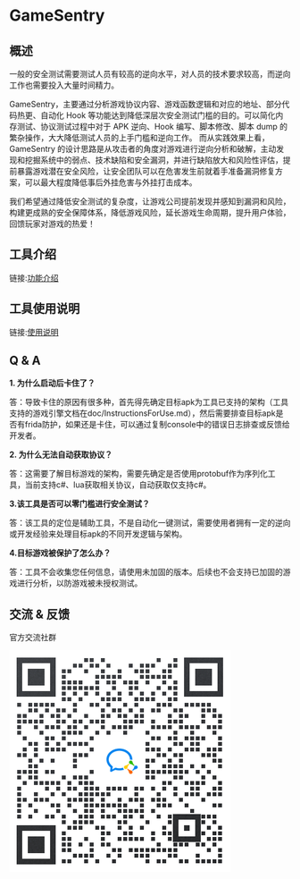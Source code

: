 # GameSentry

## 概述

一般的安全测试需要测试人员有较高的逆向水平，对人员的技术要求较高，而逆向工作也需要投入大量时间精力。

GameSentry，主要通过分析游戏协议内容、游戏函数逻辑和对应的地址、部分代码热更、自动化 Hook 等功能达到降低深层次安全测试门槛的目的。可以简化内存测试、协议测试过程中对于 APK 逆向、Hook 编写、脚本修改、脚本 dump 的繁杂操作，大大降低测试人员的上手门槛和逆向工作。
而从实践效果上看，GameSentry 的设计思路是从攻击者的角度对游戏进行逆向分析和破解，主动发现和挖掘系统中的弱点、技术缺陷和安全漏洞，并进行缺陷放大和风险性评估，提前暴露游戏潜在安全风险，让安全团队可以在危害发生前就着手准备漏洞修复方案，可以最大程度降低事后外挂危害与外挂打击成本。


我们希望通过降低安全测试的复杂度，让游戏公司提前发现并感知到漏洞和风险，构建更成熟的安全保障体系，降低游戏风险，延长游戏生命周期，提升用户体验，回馈玩家对游戏的热爱！

## 工具介绍

链接:[功能介绍](doc/Features.md)

## 工具使用说明

链接:[使用说明](doc/InstructionsForUse.md)

## Q & A

**1. 为什么启动后卡住了？**

答：导致卡住的原因有很多种，首先得先确定目标apk为工具已支持的架构（工具支持的游戏引擎文档在doc/InstructionsForUse.md），然后需要排查目标apk是否有frida防护，如果还是卡住，可以通过复制console中的错误日志排查或反馈给开发者。

**2. 为什么无法自动获取协议？**

答：这需要了解目标游戏的架构，需要先确定是否使用protobuf作为序列化工具，当前支持c#、lua获取相关协议，自动获取仅支持c#。

**3.该工具是否可以零门槛进行安全测试？**

答：该工具的定位是辅助工具，不是自动化一键测试，需要使用者拥有一定的逆向或开发经验来处理目标apk的不同开发逻辑与架构。

**4.目标游戏被保护了怎么办？**

答：工具不会收集您任何信息，请使用未加固的版本。后续也不会支持已加固的游戏进行分析，以防游戏被未授权测试。

## 交流 & 反馈

官方交流社群

![加入群聊二维码](doc/img/加入群聊二维码.png)
